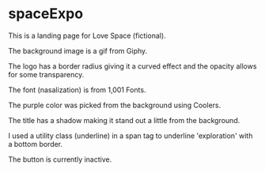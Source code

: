 # spaceExpo

This is a landing page for Love Space (fictional).

The background image is a gif from Giphy.

The logo has a border radius giving it a curved effect and the opacity allows for some transparency.

The font (nasalization) is from 1,001 Fonts.

The purple color was picked from the background using Coolers.

The title has a shadow making it stand out a little from the background.

I used a utility class (underline) in a span tag to underline 'exploration' with a bottom border.

The button is currently inactive.